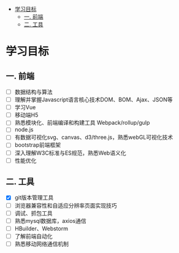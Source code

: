 <!-- @import "[TOC]" {cmd="toc" depthFrom=1 depthTo=6 orderedList=false} -->

<!-- code_chunk_output -->

- [学习目标](#学习目标)
  - [一. 前端](#一-前端)
  - [二. 工具](#二-工具)

<!-- /code_chunk_output -->

# 学习目标

## 一. 前端

- [ ] 数据结构与算法
- [ ] 理解并掌握Javascript语言核心技术DOM、BOM、Ajax、JSON等
- [ ] 学习Vue
- [ ] 移动端H5
- [ ] 熟悉模块化、前端编译和构建工具 Webpack/rollup/gulp
- [ ] node.js
- [ ] 有数据可视化svg、canvas、d3/three.js，熟悉webGL可视化技术
- [ ] bootstrap前端框架
- [ ] 深入理解W3C标准与ES规范，熟悉Web语义化
- [ ] 性能优化

## 二. 工具

- [x] git版本管理工具
- [ ] 浏览器兼容性和自适应分辨率页面实现技巧
- [ ] 调试、抓包工具
- [ ] 熟悉mysql数据库，axios通信
- [ ] HBuilder、Webstorm
- [ ] 了解前端自动化
- [ ] 熟悉移动网络通信机制
